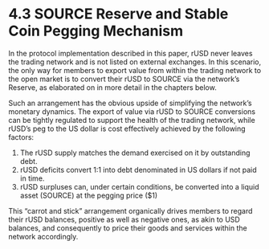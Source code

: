 # 4.3 SOURCE Reserve and Stable Coin Pegging Mechanism

In the protocol implementation described in this paper, rUSD never leaves the trading network and is not listed on external exchanges. In this scenario, the only way for members to export value from within the trading network to the open market is to convert their rUSD to SOURCE via the network’s Reserve, as elaborated on in more detail in the chapters below.

Such an arrangement has the obvious upside of simplifying the network’s monetary dynamics. The export of value via rUSD to SOURCE conversions can be tightly regulated to support the health of the trading network, while rUSD’s peg to the US dollar is cost effectively achieved by the following factors:

1. The rUSD supply matches the demand exercised on it by outstanding debt.
2. rUSD deficits convert 1:1 into debt denominated in US dollars if not paid in time.
3. rUSD surpluses can, under certain conditions, be converted into a liquid asset (SOURCE) at the pegging price ($1)

This “carrot and stick” arrangement organically drives members to regard their rUSD balances, positive as well as negative ones, as akin to USD balances, and consequently to price their goods and services within the network accordingly.
